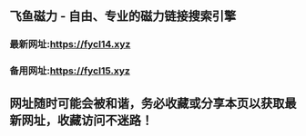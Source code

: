 ## **飞鱼磁力 - 自由、专业的磁力链接搜索引擎**
### 最新网址:<a href="https://fycl14.xyz" target="_blank">https://fycl14.xyz</a>
### 备用网址:<a href="https://fycl15.xyz" target="_blank">https://fycl15.xyz</a>
## 网址随时可能会被和谐，务必收藏或分享本页以获取最新网址，收藏访问不迷路！
